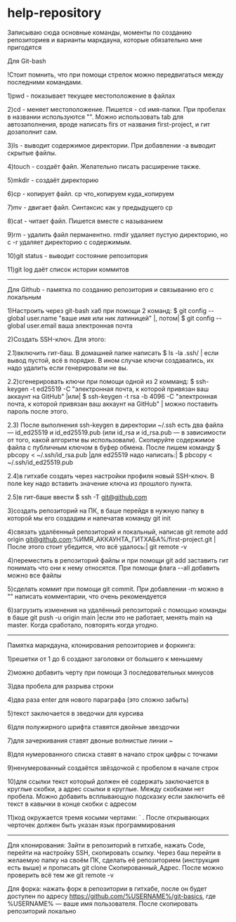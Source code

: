 # help-repository

Записываю сюда основные команды, моменты по созданию репозиториев и варианты маркдауна, которые обязательно мне пригодятся

Для Git-bash

!Стоит помнить, что при помощи стрелок можно передвигаться между последними командами.

1)pwd - показывает текущее местоположение в файлах

2)cd - меняет местоположение. Пишется - cd имя-папки. При пробелах в названии используются "". Можно использовать tab для автозаполнения, вроде написать firs от названия first-project, и гит дозаполнит сам.

3)ls - выводит содержимое директории. При добавлении -a выводит скрытые файлы.

4)touch - создаёт файл. Желательно писать расширение также.

5)mkdir - создаёт директорию

6)cp - копирует файл. cp что_копируем куда_копируем

7)mv - двигает файл. Синтаксис как у предыдущего cp

8)cat - читает файл. Пишется вместе с называнием

9)rm - удалить файл перманентно. rmdir удаляет пустую директорию, но с -r удаляет директорию с содержимым.

10)git status - выводит состояние репозитория

11)git log даёт список истории коммитов

---

Для Github - памятка по созданию репозитория и связыванию его с локальным

1)Настроить через git-bash хаб при помощи 2 команд: $ git config --global user.name "ваше имя или ник латиницей" |, потом| $ git config --global user.email ваша электронная почта

2)Создать SSH-ключ. Для этого:

2.1)включить гит-баш. В домашней папке написать $ ls -la .ssh/  | если вывод пустой, всё в порядке. В ином случае ключи создавались, их надо удалить если генерировали не вы.

2.2)сгенерировать ключи при помощи одной из 2 комманд: $ ssh-keygen -t ed25519 -C "электронная почта, к которой привязан ваш аккаунт на GitHub" |или| $ ssh-keygen -t rsa -b 4096 -C "электронная почта, к которой привязан ваш аккаунт на GitHub" | можно поставить пароль после этого.

2.3) После выполнения ssh-keygen в директории ~/.ssh есть два файла — id_ed25519 и id_ed25519.pub (или id_rsa и id_rsa.pub — в зависимости от того, какой алгоритм вы использовали). Скопируйте содержимое файла с публичным ключом в буфер обмена. После пишем команду $ pbcopy < ~/.ssh/id_rsa.pub |для ed25519 надо написать:|  $ pbcopy < ~/.ssh/id_ed25519.pub

2.4)в гитхабе создать через настройки профиля новый SSH-ключ. В поле key надо вставить значение ключа из прошлого пункта.

2.5)в гит-баше ввести $ ssh -T git@github.com

3)создать репозиторий на ПК, в баше перейдя в нужную папку в которой мы его создадим и напечатав команду git init

4)связать удалёенный репозиторий и локальный, написав git remote add origin git@github.com:%ИМЯ_АККАУНТА_ГИТХАБА%/first-project.git |После этого стоит убедится, что всё удалось:| git remote -v

4)переместить в репозиторий файлы и при помощи git add заставить гит понимать что они к нему относятся. При помощи флага --all добавить можно все файлы

5)сделать коммит при помощи git commit. При добавлении -m можно в "" написать комментарии, что очень рекомендуется

6)загрузить изменения на удалённый репозиторий с помощью команды в баше git push -u origin main |если это не работает, менять main на master. Когда сработало, повторять когда угодно.

---

Памятка маркдауна, клонирования репозиториев и форкинга:

1)решетки от 1 до 6 создают заголовки от большего к меньшему

2)можно добавить черту при помощи 3 последовательных минусов

3)два пробела для разрыва строки

4)два раза enter для нового параграфа (это сложно забыть)

5)текст заключается в зведочки для курсива

6)для полужирного шрифта ставятся двойные звездочки

7)для зачеркивания ставят двоные волнистые линии ~

8)для нумерованного списка ставят в начало строк цифры с точками

9)ненумерованный создаётся звёздочкой с пробелом в начале строк

10)для ссылки текст который должен её содержать заключается в круглые скобки, а адрес ссылки в круглые. Между скобками нет пробела. Можно добавить всплывающую подсказку если заключить её текст в кавычки в конце скобки с адресом

11)код окружается тремя косыми чертами: ` . После открывающих черточек должен быть указан язык программирования

---

Для клонирования: Зайти в репозиторий в гитхабе, нажать Code, перейти на настройку SSH, скопировать ссылку. Через баш перейти в желаемую папку на своём ПК, сделать её репозиторием (инструкция есть выше) и прописать git clone Скопированный_Адрес. После можно проверить всё тем же git remote -v

Для форка: нажать форк в репозитории в гитхабе, после он будет доступен по адресу https://github.com/%USERNAME%/git-basics, где %USERNAME% — ваше имя пользователя. После скопировать репозиторий локально 
